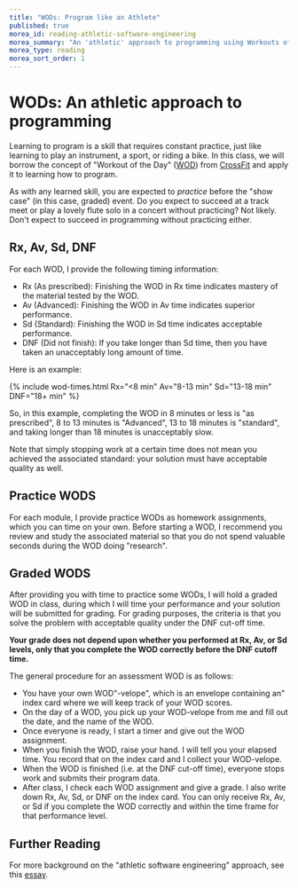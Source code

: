 ```yaml
---
title: "WODs: Program like an Athlete"
published: true
morea_id: reading-athletic-software-engineering
morea_summary: "An 'athletic' approach to programming using Workouts of the Day."
morea_type: reading
morea_sort_order: 1
---
```


# WODs: An athletic approach to programming

Learning to program is a skill that requires constant practice, just like learning to play an instrument, a sport, or riding a bike. In this class, we will borrow the concept of "Workout of the Day" ([WOD](http://www.crossfit.com/cf-info/faq.html#General0)) from [CrossFit](http://www.crossfit.com/) and apply it to learning how to program.

As with any learned skill, you are expected to _practice_  before the "show case" (in this case, graded) event. Do you expect to succeed at a track meet or play a lovely flute solo in a concert without practicing? Not likely. Don't expect to succeed in programming without practicing either.

## Rx, Av, Sd, DNF

For each WOD, I provide the following timing information:

  * Rx (As prescribed): Finishing the WOD in Rx time indicates mastery of the material tested by the WOD.
  * Av (Advanced): Finishing the WOD in Av time indicates superior performance.
  * Sd (Standard): Finishing the WOD in Sd time indicates acceptable performance.
  * DNF (Did not finish): If you take longer than Sd time, then you have taken an unacceptably long amount of time.

Here is an example:

{% include wod-times.html Rx="<8 min" Av="8-13 min" Sd="13-18 min" DNF="18+ min" %}

So, in this example, completing the
WOD in 8 minutes or less is "as prescribed", 8 to 13 minutes is
"Advanced", 13 to 18 minutes is "standard", and taking longer than 18 minutes is
unacceptably slow. 

Note that simply stopping work at a certain time does not
mean you achieved the associated standard: your solution must have acceptable quality as well.

## Practice WODS

For each module, I provide practice WODs as homework assignments, which you can time on your own. Before starting a WOD, I recommend you review
and study the associated material so that you do not spend valuable seconds
during the WOD doing "research". 

## Graded WODS

After providing you with time to practice some WODs, I will hold a graded
WOD in class, during which I will time your performance and your solution will be submitted
for grading. For grading purposes, the criteria is that you solve the problem
with acceptable quality under the DNF cut-off time. 

**Your grade does not depend upon whether you performed at Rx, Av, or Sd levels, only that you complete the WOD correctly before the DNF cutoff time.**

The general procedure for an assessment WOD is as follows:

  * You have your own WOD"-velope", which is an envelope containing an" index card where we will keep track of your WOD scores.
  * On the day of a WOD, you pick up your WOD-velope from me and fill out the date, and the name of the WOD.
  * Once everyone is ready, I start a timer and give out the WOD assignment.
  * When you finish the WOD, raise your hand. I will tell you your elapsed time. You record that on the index card and I collect your WOD-velope.
  * When the WOD is finished (i.e. at the DNF cut-off time), everyone stops work and submits their program data.
  * After class, I check each WOD assignment and give a grade. I also write down Rx, Av, Sd, or DNF on the index card. You can only receive Rx, Av, or Sd if you complete the WOD correctly and within the time frame for that performance level.

## Further Reading

For more background on the "athletic software engineering" approach, see
this [essay](http://philipmjohnson.org/2013/07/12/athletic-software-engineering-education/).



